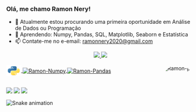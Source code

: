 ### Olá, me chamo Ramon Nery!

- 🔭 Atualmente estou procurando uma primeira oportunidade em Análise de Dados ou Programação
- 🌱 Aprendendo: Numpy, Pandas, SQL, Matplotlib, Seaborn e Estatística
- 📫 Contate-me no e-email: ramonnery2020@gmail.com

<div align="center">
  <a href="https://github.com/ramonnery">
  <img height="150em" src="https://github-readme-stats.vercel.app/api?username=ramonnery&show_icons=true&theme=tokyonight&include_all_commits=true&count_private=true"/>
  <img height="150em" src="https://github-readme-stats.vercel.app/api/top-langs/?username=ramonnery&layout=compact&langs_count=7&theme=tokyonight"/>
</div>
<div style="display: inline_block"><br>
  <img align="center" alt="Ramon-Python" height="30" width="40" src="https://raw.githubusercontent.com/devicons/devicon/master/icons/python/python-original.svg">
  <img align="center" alt="Ramon-Numpy" height="30" width="40" src="https://cdn.jsdelivr.net/gh/devicons/devicon/icons/numpy/numpy-original.svg" />       
  <img align="center" alt="Ramon-Pandas" height="30" width="40" src="https://cdn.jsdelivr.net/gh/devicons/devicon/icons/pandas/pandas-original.svg" />       
  <img align="right" alt="Ramon-pic" height="150" style="border-radius:50px;" src="https://i.picasion.com/pic92/940d9f01e307a88f7da4c4709d4320f6.gif">
</div>

##

<div> 
  <a href="https://www.instagram.com/ramonnery.jpeg" target="_blank"><img src="https://img.shields.io/badge/-Instagram-%23E4405F?style=for-the-badge&logo=instagram&logoColor=white" target="_blank"></a>
  <a href = "mailto:ramonnery2020@gmail.com"><img src="https://img.shields.io/badge/-Gmail-%23333?style=for-the-badge&logo=gmail&logoColor=white" target="_blank"></a>
  <a href="https://www.linkedin.com/in/ramon-nery-4993151b1/" target="_blank"><img src="https://img.shields.io/badge/-LinkedIn-%230077B5?style=for-the-badge&logo=linkedin&logoColor=white" target="_blank"></a> 
 
  ![Snake animation](https://github.com/ramonnery/ramonnery/blob/output/github-contribution-grid-snake.svg)
 
</div>
